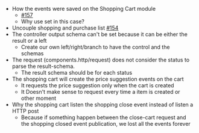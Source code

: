 - How the events were saved on the Shopping Cart module 
	- [#157](https://github.com/gumberss/PurchaseListinator/issues/157)
	- Why use set in this case?
- Uncouple shopping and purchase list [#154](https://github.com/gumberss/PurchaseListinator/issues/154)
- The controller output schema can't be set because it can be either the result or a left
	- Create our own left/right/branch to have the control and the schemas
- The request (components.http/request) does not consider the status to parse the result-schema. 
	- The result schema should be for each status
- The shopping cart will create the price suggestion events on the cart
	- It requests the price suggestion only when the cart is created
	- It  Doesn't make sense to request every time a item is created or other moment
- Why the shopping cart listen the shopping close event instead of listen a HTTP post 
	- Because if something happen between the close-cart request and the shopping closed event publication, we lost all the events forever 